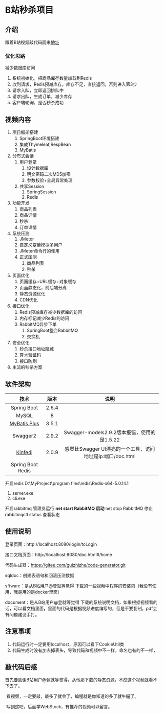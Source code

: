 # B站秒杀项目

## 介绍

跟着B站视频敲代码而来[地址](https://www.bilibili.com/video/BV1sf4y1L7KE )

### 优化思路

减少数据库访问
1. 系统初始化，把商品库存数量加载到Redis
2. 收到请求，Redis预减库存。库存不足，直接返回。否则进入第3步
3. 请求入队，立即返回排队中
4. 请求出队，生成订单，减少库存
5. 客户端轮询，是否秒杀成功

## 视频内容

1. 项目框架搭建
   1. SpringBoot环境搭建
   2. 集成Thymeleaf,RespBean
   3. MyBatis
2. 分布式会话
   1. 用户登录
      1. 设计数据库
      2. 明文密码二次MD5加密
      3. 参数校验+全局异常处理
   2. 共享Session
      1. SpringSession
      2. Redis
3. 功能开发
   1. 商品列表
   2. 商品详情
   3. 秒杀
   4. 订单详情
4. 系统压测
   1. JMeter
   2. 自定义变量模拟多用户
   3. JMeter命令行的使用
   4. 正式压测
      1. 商品列表
      2. 秒杀
5. 页面优化
   1. 页面缓存+URL缓存+对象缓存
   2. 页面静态化，前后端分离
   3. 静态资源优化
   4. CDN优化
6. 接口优化
   1. Redis预减库存减少数据库的访问
   2. 内存标记减少Redis的访问
   3. RabbitMQ异步下单
      1. SpringBoot整合RabbitMQ
      2. 交换机
7. 安全优化
   1. 秒杀接口地址隐藏
   2. 算术验证码
   3. 接口防刷
8. 主流的秒杀方案

## 软件架构

|                         技术                          | 版本  |                            说明                            |
| :---------------------------------------------------: | :---: | :--------------------------------------------------------: |
|                      Spring Boot                      | 2.6.4 |                                                            |
|                         MySQL                         |   8   |                                                            |
| [MyBatis Plus](https://github.com/baomidou/generator) | 3.5.1 |                                                            |
|                       Swagger2                        | 2.9.2 |        Swagger-models2.9.2版本报错，使用的是1.5.22         |
|         [Kinfe4j](https://doc.xiaominfo.com)          | 2.0.9 | 感觉比Swagger UI漂亮的一个工具，访问地址是ip:端口/doc.html |
|                   Spring Boot Redis                   |       |                                                            |

开启redis
D:\MyProject\program files\redis\Redis-x64-5.0.14.1
1. server.exe
2. cli.exe

开启rabbitmq
管理员运行 **net start RabbitMQ  启动**
net stop RabbitMQ  停止
rabbitmqctl status  查看状态

## 使用说明

登录页面：http://localhost:8080/login/toLogin

接口文档页面：http://localhost:8080/doc.html#/home

代码生成器：https://gitee.com/guizhizhe/code-generator.git

sqldoc：创建表语句和回滚压测数据

sftware：是从B站用户@登就等觉得 下载的一些视频中程序的安装包（我没有使用，我是用的是docker里面）

document：是从B站用户@登就等觉得 下载的系统说明文档，如果根据视频看的话，可以看文档里面，里面的代码是根据视频进度编写的，但是不要复制，pdf会有问题建议手打。





## 注意事项

1. 代码运行时一定要用localhost，原因可以看下CookieUtil类
2. 代码生成时没有加去掉表头，导致代码和视频中不一样，命名也有的不一样，



## 敲代码后感

​	首先要感谢B站用户@登就等觉得，从他那下载的静态资源，不然这个视频就看不下去了。

​	看视频，一定要敲，敲多了就会了，编程就是你知道的多了就牛逼了。

​	写到这吧，后面学WebStock，有推荐的视频可以留言。
